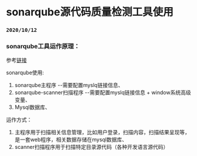 <!--
 * @Descripttion: 
 * @version: 
 * @Author: wenq
 * @Date: 2020-10-12 23:39:12
 * @LastEditors: wenq
 * @LastEditTime: 2020-10-12 23:46:53
-->
# sonarqube源代码质量检测工具使用

### `2020/10/12`
### sonarqube工具运作原理：

参考[链接](https://www.imooc.com/article/279446?block_id=tuijian_wz)

sonarqube使用:
1. sonarqube主程序 --需要配置myslq链接信息、
2. sonarqube-scanner扫描程序 --需要配置myslq链接信息 + window系统高级变量、
3. Mysql数据库、

运作方式：
1. 主程序用于扫描相关信息管理，比如用户登录，扫描内容，扫描结果呈现等，是一套web程序，相关数据存储在mysql数据库、
2. scanner扫描程序用于扫描特定目录源代码（各种开发语言源代码）